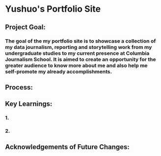 # Yushuo's Portfolio Site
## Project Goal: 
### The goal of the my portfolio site is to showcase a collection of my data journalism, reporting and storytelling work from my undergraduate studies to my current presence at Columbia Journalism School. It is aimed to create an opportunity for the greater audience to know more about me and also help me self-promote my already accomplishments.
## Process: 
## Key Learnings: 
### 1. 
### 2. 
## Acknowledgements of Future Changes: 
